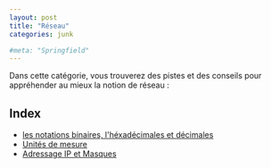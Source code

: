 ```yaml
---
layout: post
title: "Réseau"
categories: junk

#meta: "Springfield"
---
```


Dans cette catégorie, vous trouverez des pistes et des conseils pour appréhender au mieux la notion de réseau : 

## Index 

- [les notations binaires, l'héxadécimales et décimales](/hexaBinDeci.md)
- [Unités de mesure](/unitesDeMesure.md)
- [Adressage IP et Masques](/IP.md)


